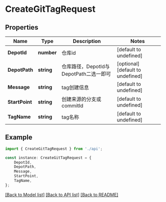 # CreateGitTagRequest


## Properties

Name | Type | Description | Notes
------------ | ------------- | ------------- | -------------
**DepotId** | **number** | 仓库id | [default to undefined]
**DepotPath** | **string** | 仓库路径，DepotId与DepotPath二选一即可 | [optional] [default to undefined]
**Message** | **string** | tag创建信息 | [default to undefined]
**StartPoint** | **string** | 创建来源的分支或commitId | [default to undefined]
**TagName** | **string** | tag名称 | [default to undefined]

## Example

```typescript
import { CreateGitTagRequest } from './api';

const instance: CreateGitTagRequest = {
    DepotId,
    DepotPath,
    Message,
    StartPoint,
    TagName,
};
```

[[Back to Model list]](../README.md#documentation-for-models) [[Back to API list]](../README.md#documentation-for-api-endpoints) [[Back to README]](../README.md)
